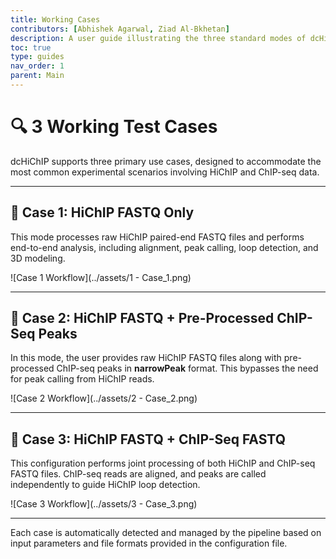 ```yaml
---
title: Working Cases
contributors: [Abhishek Agarwal, Ziad Al-Bkhetan]
description: A user guide illustrating the three standard modes of dcHiChIP pipeline execution using test-case diagrams.
toc: true
type: guides
nav_order: 1
parent: Main
---
```


# 🔍 3 Working Test Cases

dcHiChIP supports three primary use cases, designed to accommodate the most common experimental scenarios involving HiChIP and ChIP-seq data.

---

## 🧬 Case 1: HiChIP FASTQ Only

This mode processes raw HiChIP paired-end FASTQ files and performs end-to-end analysis, including alignment, peak calling, loop detection, and 3D modeling.

![Case 1 Workflow](../assets/1 - Case_1.png)

---

## 🧬 Case 2: HiChIP FASTQ + Pre-Processed ChIP-Seq Peaks

In this mode, the user provides raw HiChIP FASTQ files along with pre-processed ChIP-seq peaks in **narrowPeak** format. This bypasses the need for peak calling from HiChIP reads.

![Case 2 Workflow](../assets/2 - Case_2.png)

---

## 🧬 Case 3: HiChIP FASTQ + ChIP-Seq FASTQ

This configuration performs joint processing of both HiChIP and ChIP-seq FASTQ files. ChIP-seq reads are aligned, and peaks are called independently to guide HiChIP loop detection.

![Case 3 Workflow](../assets/3 - Case_3.png)

---

Each case is automatically detected and managed by the pipeline based on input parameters and file formats provided in the configuration file.

